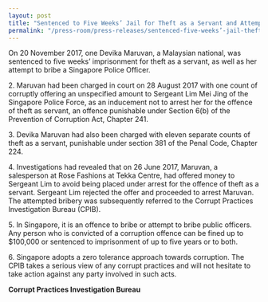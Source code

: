 ```yaml
---
layout: post
title: "Sentenced to Five Weeks’ Jail for Theft as a Servant and Attempted Bribery of a Police Officer"
permalink: "/press-room/press-releases/sentenced-five-weeks’-jail-theft-servant-and-attempted-bribery-police"
---
```

On 20 November 2017, one Devika Maruvan, a Malaysian national, was sentenced to five weeks’ imprisonment for theft as a servant, as well as her attempt to bribe a Singapore Police Officer.

2\.        Maruvan had been charged in court on 28 August 2017 with one count of corruptly offering an unspecified amount to Sergeant Lim Mei Jing of the Singapore Police Force, as an inducement not to arrest her for the offence of theft as servant, an offence punishable under Section 6(b) of the Prevention of Corruption Act, Chapter 241.

3\.        Devika Maruvan had also been charged with eleven separate counts of theft as a servant, punishable under section 381 of the Penal Code, Chapter 224.

4\.        Investigations had revealed that on 26 June 2017, Maruvan, a salesperson at Rose Fashions at Tekka Centre, had offered money to Sergeant Lim to avoid being placed under arrest for the offence of theft as a servant. Sergeant Lim rejected the offer and proceeded to arrest Maruvan. The attempted bribery was subsequently referred to the Corrupt Practices Investigation Bureau (CPIB).

5\.        In Singapore, it is an offence to bribe or attempt to bribe public officers. Any person who is convicted of a corruption offence can be fined up to $100,000 or sentenced to imprisonment of up to five years or to both.

6\.        Singapore adopts a zero tolerance approach towards corruption. The CPIB takes a serious view of any corrupt practices and will not hesitate to take action against any party involved in such acts.

**Corrupt Practices Investigation Bureau**
